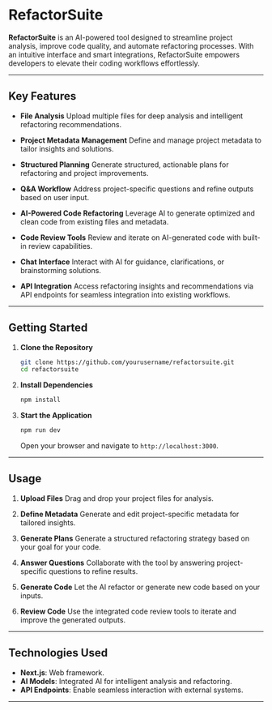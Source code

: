 # RefactorSuite

**RefactorSuite** is an AI-powered tool designed to streamline project analysis, improve code quality, and automate refactoring processes. With an intuitive interface and smart integrations, RefactorSuite empowers developers to elevate their coding workflows effortlessly.

---

## Key Features

- **File Analysis**
  Upload multiple files for deep analysis and intelligent refactoring recommendations.

- **Project Metadata Management**
  Define and manage project metadata to tailor insights and solutions.

- **Structured Planning**
  Generate structured, actionable plans for refactoring and project improvements.

- **Q&A Workflow**
  Address project-specific questions and refine outputs based on user input.

- **AI-Powered Code Refactoring**
  Leverage AI to generate optimized and clean code from existing files and metadata.

- **Code Review Tools**
  Review and iterate on AI-generated code with built-in review capabilities.

- **Chat Interface**
  Interact with AI for guidance, clarifications, or brainstorming solutions.

- **API Integration**
  Access refactoring insights and recommendations via API endpoints for seamless integration into existing workflows.

---

## Getting Started

1. **Clone the Repository**
   ```bash
   git clone https://github.com/yourusername/refactorsuite.git
   cd refactorsuite
   ```

2. **Install Dependencies**
   ```bash
   npm install
   ```

3. **Start the Application**
   ```bash
   npm run dev
   ```
   Open your browser and navigate to `http://localhost:3000`.

---

## Usage

1. **Upload Files**
   Drag and drop your project files for analysis.

2. **Define Metadata**
   Generate and edit project-specific metadata for tailored insights.

3. **Generate Plans**
  Generate a structured refactoring strategy based on your goal for your code.

4. **Answer Questions**
   Collaborate with the tool by answering project-specific questions to refine results.

5. **Generate Code**
   Let the AI refactor or generate new code based on your inputs.

6. **Review Code**
   Use the integrated code review tools to iterate and improve the generated outputs.

---

## Technologies Used

- **Next.js**: Web framework.
- **AI Models**: Integrated AI for intelligent analysis and refactoring.
- **API Endpoints**: Enable seamless interaction with external systems.

---
